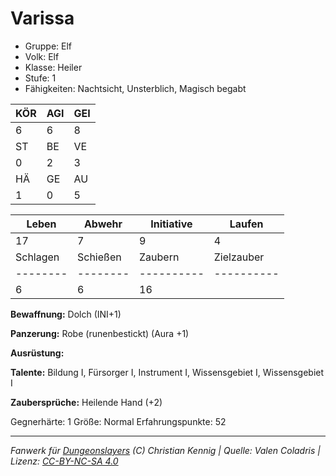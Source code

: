 # Varissa  
- Gruppe: Elf  
- Volk: Elf  
- Klasse: Heiler  
- Stufe: 1  
- Fähigkeiten: Nachtsicht, Unsterblich, Magisch begabt  


| KÖR | AGI | GEI |  
| --- | --- | --- |  
| 6   | 6   | 8   |
| ST  | BE  | VE  |  
| 0   | 2   | 3   |
| HÄ  | GE  | AU  |  
| 1   | 0   | 5   |


| Leben    | Abwehr   | Initiative | Laufen     |
| -------- | -------- | ---------- | ---------- |
| 17       | 7        | 9          | 4          |
| Schlagen | Schießen | Zaubern    | Zielzauber |
| -------- | -------- | ---------- | ---------- |
| 6        | 6        | 16         |            |

**Bewaffnung:**
Dolch (INI+1)

**Panzerung:**
Robe (runenbestickt) (Aura +1)

**Ausrüstung:**


**Talente:**
Bildung I, Fürsorger I, Instrument I, Wissensgebiet I, Wissensgebiet I

**Zaubersprüche:**
Heilende Hand (+2)

Gegnerhärte: 1
Größe: Normal
Erfahrungspunkte: 52



___
*Fanwerk für [Dungeonslayers](https://www.dungeonslayers.net/) (C) Christian Kennig | Quelle: Valen Coladris | Lizenz: [CC-BY-NC-SA 4.0](https://creativecommons.org/licenses/by-nc-sa/4.0/deed.de)*